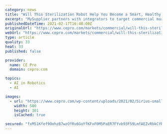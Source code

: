 ```yaml
---
category: news
title: "Will This Sterilization Robot Help You Become a Smart, Healthy Solutions Provider?"
excerpt: "MySupplier partners with integrators to target commercial market with a UV-C sterilization robot, HCL for the workplace, PPE gear and more."
publishedDateTime: 2021-02-17T16:48:00Z
originalUrl: "https://www.cepro.com/markets/commercial/will-this-sterilization-robot-help-you-become-a-smart-healthy-solutions-provider/"
webUrl: "https://www.cepro.com/markets/commercial/will-this-sterilization-robot-help-you-become-a-smart-healthy-solutions-provider/"
type: article
quality: 33
heat: 33
published: false

provider:
  name: CE Pro
  domain: cepro.com

topics:
  - AI in Robotics
  - AI

images:
  - url: "https://www.cepro.com/wp-content/uploads/2021/02/Sirius-small.jpg"
    width: 500
    height: 301
    isCached: true

secured: "fxM51Kfef9OohzB7wzOfRv6GoYfKFxF0M5PaER7FYvb93F59LmfAEZvRbkCYReYozaAlQ7vzg3oFH9x3f1+TqglmTz75RmTzcK8qwS0ehkToIyj4uN1Cz8qFYnRzQw3ubq99DzTvvDgaW5UdfnkJtuPsKqz7kTJ+GLJzP8YjaUx9U5wJUlbYAlss6VL5i2KO4fXrWUT3v1GyridxdlwqpC6HvDV47s12CH9Xf6imIIw+aqdr8EXiJ3y50T2ZMyZMY8zRjVT1h5R3rq+khBADsEh+xEpUTj1Uz8JRr8Ee2gjAdWjgJAHHsrgaxPJSiKObF15oFTOKO/TqFyxNKN4tG1PifHx8vGuBfGoR0WavpJA=;9MF5zjUG9LqEfb8A7S3qHg=="
---
```


